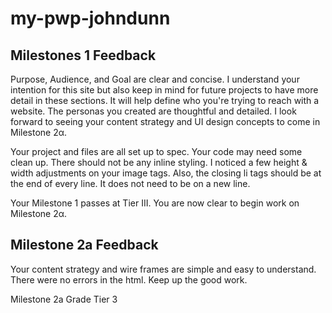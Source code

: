 # my-pwp-johndunn

## Milestones 1 Feedback

Purpose, Audience, and Goal are clear and concise. I understand your intention for this site but also keep in mind for future projects to have more detail in these sections. It will help define who you're trying to reach with a website. The personas you created are thoughtful and detailed. I look forward to seeing your content strategy and UI design concepts to come in Milestone 2α.

Your project and files are all set up to spec. Your code may need some clean up. There should not be any inline styling. I noticed a few height & width adjustments on your image tags. Also, the closing li tags should be at the end of every line. It does not need to be on a new line.

Your Milestone 1 passes at Tier III. You are now clear to begin work on Milestone 2α.


## Milestone 2a Feedback

Your content strategy and wire frames are simple and easy to understand. 
There were no errors in the html.
Keep up the good work.

Milestone 2a Grade Tier 3
